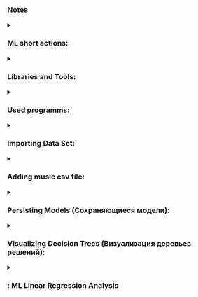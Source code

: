 ### Notes

<details>
<summary>
    
### ML short actions:
</summary>

1. Import the Data
2. Clean the Data
3. Split the Data into Training/Test Sets
4. Create a Model
5. Train the Model
6. Make Predictions
7. Evaluate and Improve
</details>

<details>
<summary>
    
### Libraries and Tools:
</summary>

Numpy
Pandas
MatPlotLib
Scikit-Learn

</details>

<details>
<summary>
    
### Used programms:
</summary>

Install Anaconda
Open Anaconda cmd and type `jupyter notebook`.
Go to `http://localhost:8888/tree`.
Create file and now u can run it.

</details>

<details>
<summary>
    
### Importing Data Set:
</summary>

`https://www.kaggle.com`
For first learn I use:
`https://www.kaggle.com/datasets/gregorut/videogamesales`
Download it and get zip file.

`import pandas as pd` import and rename pandas lib to pd
`df = pd.read_csv('vgsales.csv')` load csv file
^ note: `vgsales.csv` file in same path

#### `pandas` usefull methods:

`df.shape` - show (records, columns)

`df.describe()` - show grouped table data

`df.values` - show values in list(array)

#### `jupyter` shortcuts

`d + d` - delete selected row
`a` - add above row
`b` - add behind row
`tab` - show all methods
`shift + tab` - show method signature
`ctrl + /` - comment/uncomment row

</details>

<details>
<summary>
    
### Adding music csv file:
</summary>

1. Import the Data

At first need import pandas `import pandas as pd`
then need set as variable `music_data = pd.read_csv('music.csv')`

2. Clean the Data
   We dont need clean data because it's already clean

After this, we also need to divide our database into two categories
input and output dataset. To implement this we will use the `.drop()` method
This method allows you to remove unnecessary columns. (It does not change the original data but actually creates a new database but without the selected columns)
Therefore, by common convention, such data is designated with a capital letter `X`

Now we must create output dataset and by common convention, such data is desigated
with a lowercase letter `y` `y = music_data['genre']`

The next step is a build model by using ML algorithm. In this time we will use a
simple algorithm calling design tree in library `scikit-learn`

`from sklearn.tree import DecisionTreeClassifier`

after this we set new object to `DecisionTreeClassifier` class and call his
`fit` method. That method take 2 parametrs: input and output dataset

```py
model = DecisionTreeClassifier()
```

```py
model.fit(X, y)
```

to get predictions using `DecisionTreeClassifier` we need call `predict`
method from our model.

```py
predictions = model.predict([ [21, 1], [22, 0] ])
```

but that one is a old version, here are new version

```py
# Данные для предсказания, оформленные как DataFrame
prediction_data = pd.DataFrame({
    'age': [21, 22],
    'gender': [1, 0]
})

# Предсказание
predictions = model.predict(prediction_data)
print(predictions)
```

now we need calculate our model Accuracy

```py
import pandas as pd
from sklearn.tree import DecisionTreeClassifier

music_data = pd.read_csv('music.csv')
X = music_data.drop(columns=['genre'])
y = music_data['genre']

model = DecisionTreeClassifier()
model.fit(X, y)

predictions = model.predict([ [21, 1], [22, 0] ])
predictions
```

Calculating Accuracy

```py
import pandas as pd
from sklearn.tree import DecisionTreeClassifier
from sklearn.model_selection import train_test_split  # easy split our dataset to 2 sets (training and setting)

from sklearn.metrics import accuracy_score  # class to detect our accuracy score

music_data = pd.read_csv('music.csv')
X = music_data.drop(columns=['genre'])
y = music_data['genre']
X_train, X_test, y_train, y_test = train_test_split(X, y, test_size=0.2)  # get 3 arguments: input and output dataset and  set percent to testing (0.2 == 20%)
# This method return a tuple fitst two is an input sets for training and second two is an output sets for training

model = DecisionTreeClassifier()
# Now to start training we want send out training dataset
model.fit(X_train, y_train)  # model.fit(X, y)
# also we past here X_test (), this dataset contains the input values for testing
predictions = model.predict(X_test)  # actually values
# to calculate our accuracy we just need to compare with our actual y_test values
score = accuracy_score(y_test, predictions)  # its contained accepted values and actually values

score
```

To test our Accuracy score we can press ctrl + Enter and we rerun current block multiple times. This class always get randomly values from our database.

And if we set our testing size to 0.8 (80%) its means that we use 20% our dataset to training and 80% to testing

</details>

<details>
<summary>
    
### Persisting Models (Сохраняющиеся модели):
</summary>

Чтобы не создавать каждый раз нашу модель для каждого нового пользователя нам необходимо где то сохранить уже созданные модели.

```py
import pandas as pd
from sklearn.tree import DecisionTreeClassifier  # используется для выполнения задач классификации

import joblib  # импортируем joblib обект. Этот обект тиеет методы для сохранения наших моделей

# Теперь чтобы каждый раз не пересобрать нашу модель прокоментируем наш код
# music_data = pd.read_csv('music.csv')
# X = music_data.drop(columns=['genre'])
# y = music_data['genre']

# model = DecisionTreeClassifier()  #
# model.fit(X, y)  # обучаем модель

# После обучения вызываем и передаем два аргументы
# joblib.dump(model, 'music-recommender.joblib')  # получает модель и название файла где хранит

# predictions = model.predict([21, 1])  # Временно закоментирую строку прогнозов

# Для загрузки сохраненной дамп файла
model = joblib.load('music-recommender.joblib')
predictions = model.predict([[21, 1]])
predictions
```

</details>

<details>
<summary>
    
### Visualizing Decision Trees (Визуализация деревьев решений):
</summary>

```py
# Упрощаем код для визуализации
import pandas as pd
from sklearn.tree import DecisionTreeClassifier
# обект tree имеет метод для вывода в графическом формате
from sklearn import tree

# Импортируем набор данных
music_data = pd.read_csv('music.csv')
# Создаем наборы входных и выходных данных (imput and outout datasets)
X = music_data.drop(columns=['genre'])
y = music_data['genre']

# Создаем модель
model = DecisionTreeClassifier()
# Обучаем
model.fit(X, y)

# После обучения модели вызываем метод для создания дот файла
tree.export_graphviz(model, out_file='music-recommender.dot',
                            feature_names=['age', 'gender'],
                            class_names=sorted(y.unique()),
                            label = 'all',
                            rounded=True,
                            filled=True)
```

Для визуализации .dot формата в VScode надо установить Graphviz (dot)
filled=True - красит наши блоки в разные цвета
rounded=True - округляет угол квадратов
label = 'all' - каждая секция будет иметь текстовое описание
class_names=sorted(y.unique()) - отображает классы используя уникальные жанры
feature_names=['age', 'gender'], - Устанавливаем по каким критериям происходит сравнение правила

</details>


<details>
<summary>
    
### : ML Linear Regression Analysis

</summary>

</details>

